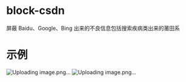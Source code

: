 # block-csdn
屏蔽 Baidu、Google、Bing 出来的不良信息包括搜索疾病类出来的莆田系

# 示例
![Uploading image.png…]()
![Uploading image.png…]()
